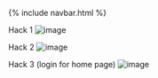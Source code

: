 {% include navbar.html %}


Hack 1
![image](https://user-images.githubusercontent.com/89167181/163705962-d6b8d280-df9c-4874-a5e7-93f7e74d27a1.png)

Hack 2
![image](https://user-images.githubusercontent.com/89167181/163705981-e6ca7a15-c9e4-491a-9fed-6d9f6e049ce6.png)

Hack 3 (login for home page)
![image](https://user-images.githubusercontent.com/89167181/163706034-202fe5e8-0cb6-4cb9-b469-7dc006856c1e.png)
